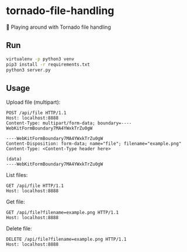 # tornado-file-handling
:wrench: Playing around with Tornado file handling

## Run
```bash
virtualenv -p python3 venv
pip3 install -r requirements.txt
python3 server.py
```

## Usage
Upload file (multipart):  
```
POST /api/file HTTP/1.1
Host: localhost:8888
Content-Type: multipart/form-data; boundary=----WebKitFormBoundary7MA4YWxkTrZu0gW

----WebKitFormBoundary7MA4YWxkTrZu0gW
Content-Disposition: form-data; name="file"; filename="example.png"
Content-Type: <Content-Type header here>

(data)
----WebKitFormBoundary7MA4YWxkTrZu0gW
```
  
List files:  
```
GET /api/file HTTP/1.1
Host: localhost:8888
```

Get file:  
```
GET /api/file?filename=example.png HTTP/1.1
Host: localhost:8888
```
  
Delete file:  
```
DELETE /api/file?filename=example.png HTTP/1.1
Host: localhost:8888
```

